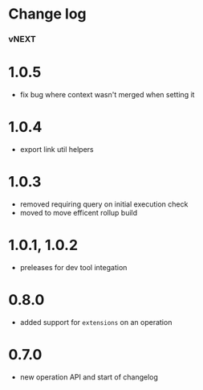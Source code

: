 # Change log

### vNEXT

# 1.0.5
- fix bug where context wasn't merged when setting it

# 1.0.4
- export link util helpers

# 1.0.3
- removed requiring query on initial execution check
- moved to move efficent rollup build

# 1.0.1, 1.0.2
<!-- never published as latest -->
- preleases for dev tool integation

# 0.8.0
- added support for `extensions` on an operation

# 0.7.0
- new operation API and start of changelog
